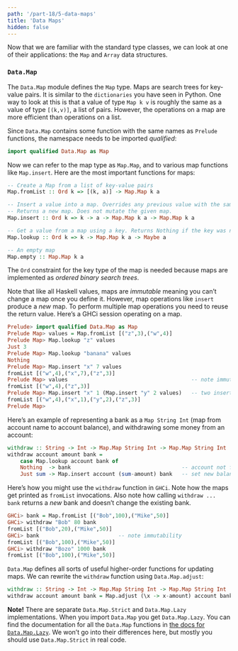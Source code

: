 ```yaml
---
path: '/part-18/5-data-maps'
title: 'Data Maps'
hidden: false
---
```



Now that we are familiar with the standard type classes, we can look at one of their applications: the `Map` and `Array` data structures.

### `Data.Map`

The `Data.Map` module defines the `Map` type. Maps are search trees for key-value pairs. It is similar to the `dictionaries` you have seen in Python.
 One way to look at this is that a value of type `Map k v` is roughly the same as a value of type `[(k,v)]`, a list of pairs. However, the operations on a map are more efficient than operations on a list.

Since `Data.Map` contains some function with the same names as `Prelude` functions, the namespace needs to be imported _qualified_:
```haskell
import qualified Data.Map as Map
```
Now we can refer to the map type as `Map.Map`, and to various map functions like `Map.insert`. Here are the most important functions for maps:

```haskell
-- Create a Map from a list of key-value pairs
Map.fromList :: Ord k => [(k, a)] -> Map.Map k a

-- Insert a value into a map. Overrides any previous value with the same key.
-- Returns a new map. Does not mutate the given map.
Map.insert :: Ord k => k -> a -> Map.Map k a -> Map.Map k a

-- Get a value from a map using a key. Returns Nothing if the key was not present in the map.
Map.lookup :: Ord k => k -> Map.Map k a -> Maybe a

-- An empty map
Map.empty :: Map.Map k a
```

The `Ord` constraint for the key type of the map is needed because maps are implemented as _ordered binary search trees_.

Note that like all Haskell values, maps are _immutable_ meaning you can’t change a map once you define it. However, map operations like `insert` produce a _new_ map. To perform multiple map operations you need to reuse the return value. Here’s a GHCi session operating on a map.

```haskell
Prelude> import qualified Data.Map as Map
Prelude Map> values = Map.fromList [("z",3),("w",4)]
Prelude Map> Map.lookup "z" values
Just 3
Prelude Map> Map.lookup "banana" values
Nothing
Prelude Map> Map.insert "x" 7 values
fromList [("w",4),("x",7),("z",3)]
Prelude Map> values                                       -- note immutability!
fromList [("w",4),("z",3)]
Prelude Map> Map.insert "x" 1 (Map.insert "y" 2 values)   -- two insertions
fromList [("w",4),("x",1),("y",2),("z",3)]
Prelude Map>
```
Here’s an example of representing a bank as a `Map String Int` (map from account name to account balance), and withdrawing some money from an account:

```haskell
withdraw :: String -> Int -> Map.Map String Int -> Map.Map String Int
withdraw account amount bank =
    case Map.lookup account bank of
    Nothing  -> bank                                   -- account not found, no change
    Just sum -> Map.insert account (sum-amount) bank   -- set new balance
```
Here’s how you might use the `withdraw` function in `GHCi`. Note how the maps get printed as `fromList` invocations. Also note how calling `withdraw ... bank` returns a _new_ bank and doesn’t change the existing bank.

```haskell
GHCi> bank = Map.fromList [("Bob",100),("Mike",50)]
GHCi> withdraw "Bob" 80 bank
fromList [("Bob",20),("Mike",50)]
GHCi> bank                         -- note immutability
fromList [("Bob",100),("Mike",50)]
GHCi> withdraw "Bozo" 1000 bank
fromList [("Bob",100),("Mike",50)]
```

`Data.Map` defines all sorts of useful higher-order functions for updating maps. We can rewrite the `withdraw` function using `Data.Map.adjust`:

```haskell
withdraw :: String -> Int -> Map.Map String Int -> Map.Map String Int
withdraw account amount bank = Map.adjust (\x -> x-amount) account bank
```
**Note!** There are separate `Data.Map.Strict` and `Data.Map.Lazy` implementations. When you import `Data.Map` you get `Data.Map.Lazy`. You can find the documentation for all the `Data.Map` functions in [the docs for `Data.Map.Lazy`](https://hackage.haskell.org/package/containers-0.6.5.1/docs/Data-Map-Lazy.html). We won’t go into their differences here, but mostly you should use `Data.Map.Strict` in real code.
